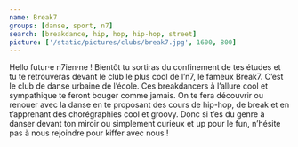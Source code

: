```yaml
---
name: Break7
groups: [danse, sport, n7]
search: [breakdance, hip, hop, hip-hop, street]
picture: ['/static/pictures/clubs/break7.jpg', 1600, 800]
---
```

Hello futur·e n7ien·ne ! Bientôt tu sortiras du confinement de tes études et tu te retrouveras devant le club le plus cool de l’n7, le fameux Break7. C’est le club de danse urbaine de l’école. Ces breakdancers à l’allure cool et sympathique te feront bouger comme jamais. On te fera découvrir ou renouer avec la danse en te proposant des cours de hip-hop, de break et en t’apprenant des chorégraphies cool et groovy. Donc si t’es du genre à danser devant ton miroir ou simplement curieux et up pour le fun, n’hésite pas à nous rejoindre pour kiffer avec nous !
